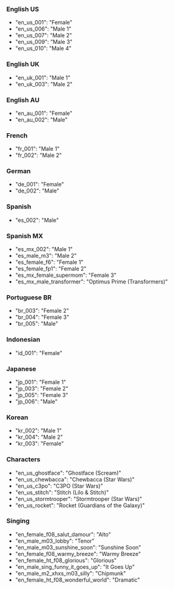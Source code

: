 ### English US
- "en_us_001": "Female"
- "en_us_006": "Male 1"
- "en_us_007": "Male 2"
- "en_us_009": "Male 3"
- "en_us_010": "Male 4"

### English UK
- "en_uk_001": "Male 1"
- "en_uk_003": "Male 2"

### English AU
- "en_au_001": "Female"
- "en_au_002": "Male"

### French
- "fr_001": "Male 1"
- "fr_002": "Male 2"

### German
- "de_001": "Female"
- "de_002": "Male"

### Spanish
- "es_002": "Male"

### Spanish MX
- "es_mx_002": "Male 1"
- "es_male_m3": "Male 2"
- "es_female_f6": "Female 1"
- "es_female_fp1": "Female 2"
- "es_mx_female_supermom": "Female 3"
- "es_mx_male_transformer": "Optimus Prime (Transformers)"

### Portuguese BR
- "br_003": "Female 2"
- "br_004": "Female 3"
- "br_005": "Male"

### Indonesian
- "id_001": "Female"

### Japanese
- "jp_001": "Female 1"
- "jp_003": "Female 2"
- "jp_005": "Female 3"
- "jp_006": "Male"

### Korean
- "kr_002": "Male 1"
- "kr_004": "Male 2"
- "kr_003": "Female"

### Characters
- "en_us_ghostface": "Ghostface (Scream)"
- "en_us_chewbacca": "Chewbacca (Star Wars)"
- "en_us_c3po": "C3PO (Star Wars)"
- "en_us_stitch": "Stitch (Lilo & Stitch)"
- "en_us_stormtrooper": "Stormtrooper (Star Wars)"
- "en_us_rocket": "Rocket (Guardians of the Galaxy)"

### Singing
- "en_female_f08_salut_damour": "Alto"
- "en_male_m03_lobby": "Tenor"
- "en_male_m03_sunshine_soon": "Sunshine Soon"
- "en_female_f08_warmy_breeze": "Warmy Breeze"
- "en_female_ht_f08_glorious": "Glorious"
- "en_male_sing_funny_it_goes_up": "It Goes Up"
- "en_male_m2_xhxs_m03_silly": "Chipmunk"
- "en_female_ht_f08_wonderful_world": "Dramatic"
